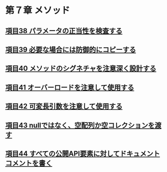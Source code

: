 # 第７章 メソッド

## [項目38 パラメータの正当性を検査する](./item38.md)

## [項目39 必要な場合には防御的にコピーする](./item39.md)

## [項目40 メソッドのシグネチャを注意深く設計する](./item40.md)

## [項目41 オーバーロードを注意して使用する](./item41.md)

## [項目42 可変長引数を注意して使用する](./item42.md)

## [項目43 nullではなく、空配列か空コレクションを渡す](./item43.md)

## [項目44 すべての公開API要素に対してドキュメントコメントを書く](./item44.md)


